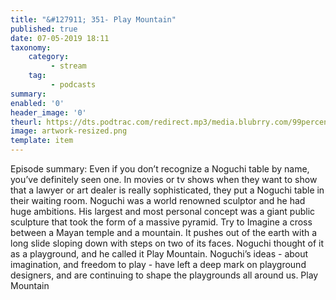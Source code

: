 ```yaml
---
title: "&#127911; 351- Play Mountain"
published: true
date: 07-05-2019 18:11
taxonomy:
    category:
         - stream
    tag:
         - podcasts
summary:
enabled: '0'
header_image: '0'
theurl: https://dts.podtrac.com/redirect.mp3/media.blubrry.com/99percentinvisible/dovetail.prxu.org/96/7dce7419-4ec9-4167-b881-77d4e974c489/351_Play_Mountain_pt_01.mp3
image: artwork-resized.png
template: item
---
```

 
Episode summary: Even if you don’t recognize a Noguchi table by name, you’ve definitely seen one. In movies or tv shows when they want to show that a lawyer or art dealer is really sophisticated, they put a Noguchi table in their waiting room. Noguchi was a world renowned sculptor and he had huge ambitions. His largest and most personal concept was a giant public sculpture that took the form of a massive pyramid. Try to Imagine a cross between a Mayan temple and a mountain. It pushes out of the earth with a long slide sloping down with steps on two of its faces. Noguchi thought of it as a playground, and he called it Play Mountain. Noguchi’s ideas - about imagination, and freedom to play - have left a deep mark on playground designers, and are continuing to shape the playgrounds all around us. Play Mountain
